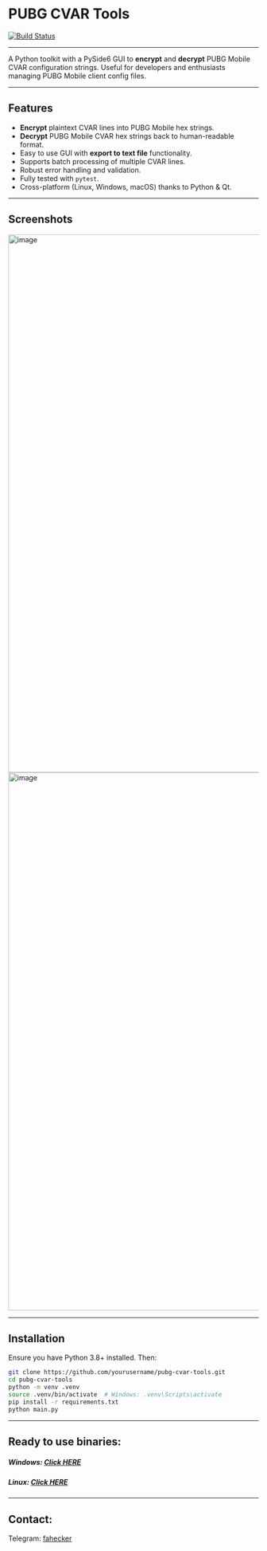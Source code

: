 # PUBG CVAR Tools

[![Build Status](https://github.com/Junaid433/CVAR-Tools/actions/workflows/build.yml/badge.svg)](https://github.com/Junaid433/CVAR-Tools/actions/workflows/build.yml)

---

A Python toolkit with a PySide6 GUI to **encrypt** and **decrypt** PUBG Mobile CVAR configuration strings. Useful for developers and enthusiasts managing PUBG Mobile client config files.

---

## Features

- **Encrypt** plaintext CVAR lines into PUBG Mobile hex strings.
- **Decrypt** PUBG Mobile CVAR hex strings back to human-readable format.
- Easy to use GUI with **export to text file** functionality.
- Supports batch processing of multiple CVAR lines.
- Robust error handling and validation.
- Fully tested with `pytest`.
- Cross-platform (Linux, Windows, macOS) thanks to Python & Qt.

---

## Screenshots 

<img width="1920" height="1080" alt="image" src="https://github.com/user-attachments/assets/fa8e5d4a-3b62-4bc5-9184-f1e3caedee84" />

<img width="1920" height="1080" alt="image" src="https://github.com/user-attachments/assets/21148adf-1821-4231-bbcf-74a4256607ab" />

--- 

## Installation

Ensure you have Python 3.8+ installed. Then:

```bash
git clone https://github.com/yourusername/pubg-cvar-tools.git
cd pubg-cvar-tools
python -m venv .venv
source .venv/bin/activate  # Windows: .venv\Scripts\activate
pip install -r requirements.txt
python main.py
```
---

## Ready to use binaries: 

  ##### Windows: [Click HERE](https://github.com/Junaid433/CVAR-Tools/releases/download/v0.1/CVARTool-windows-3.13.exe)
  ##### Linux: [Click HERE](https://github.com/Junaid433/CVAR-Tools/releases/download/v0.1/CVARTool-linux-3.13)

--- 

## Contact: 

Telegram: [fahecker](https://t.me/fakehecker)
